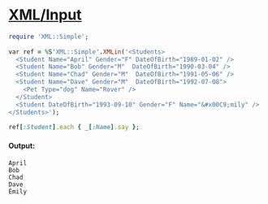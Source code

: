 [1]: http://rosettacode.org/wiki/XML/Input

# [XML/Input][1]

```ruby
require 'XML::Simple';
 
var ref = %S'XML::Simple'.XMLin('<Students>
  <Student Name="April" Gender="F" DateOfBirth="1989-01-02" />
  <Student Name="Bob" Gender="M"  DateOfBirth="1990-03-04" />
  <Student Name="Chad" Gender="M"  DateOfBirth="1991-05-06" />
  <Student Name="Dave" Gender="M"  DateOfBirth="1992-07-08">
    <Pet Type="dog" Name="Rover" />
  </Student>
  <Student DateOfBirth="1993-09-10" Gender="F" Name="&#x00C9;mily" />
</Students>');
 
ref[:Student].each { _[:Name].say };
```

#### Output:
```
April
Bob
Chad
Dave
Émily
```